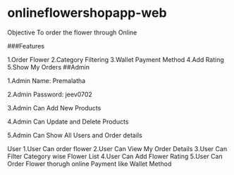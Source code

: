 # onlineflowershopapp-web
Objective
To order the flower through Online

###Features

1.Order Flower
2.Category Filtering
3.Wallet Payment Method
4.Add Rating
5.Show My Orders
##Admin

1.Admin Name: Premalatha

2.Admin Password: jeev0702

3.Admin Can Add New Products

4.Admin Can Update and Delete Products

5.Admin Can Show All Users and Order details

User
1.User Can order flower
2.User Can View My Order Details
3.User Can Filter Category wise Flower List
4.User Can Add Flower Rating
5.User Can Order Flower thorugh online Payment like Wallet Method

